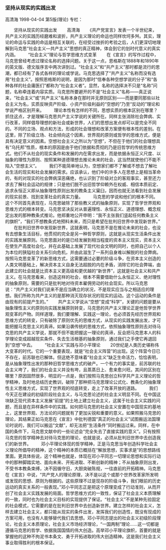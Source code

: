 ### 坚持从现实的实践出发
高清海
1998-04-04
第5版(理论)
专栏：

　　坚持从现实的实践出发
　　高清海
　　《共产党宣言》发表一个半世纪来，共产主义的实践历经磨难和波折，共产主义理论的命运也同样坎坷多舛。其实，理论的命运与实践的命运是相互关联的，在经受过挫折的考验之后，人们更深切地理解到马克思“社会主义—共产主义”思想的真正精神，体会到它的划时代意义的真实内涵。
　　“社会主义”理论与哲学思维方式变革
　　在《宣言》的写作过程中，马克思曾经考虑过理论名称的选择问题。关于这一点，恩格斯在1888年和1890年的英文版、德文版序言中两次讲到过。“社会主义”和“共产主义”那时都是流行的思潮，都已经有了各式各样的理论或学说。马克思选择了“共产主义”名称而没有选用“社会主义”。按照恩格斯的说明，是因为那时“信奉各种空想学说的分子”和“各种各样的社会庸医们”都称为“社会主义者”。显然，名称的选择决不只是“名称”问题，名称牵连着内容实质。马克思所要避开的不是“社会主义”名称——真正说来，“社会主义”或“共产主义”名称本身在那时并无原则区别——而是要同那些以社会主义为名，实质反映资产阶级、小资产阶级利益的“空想的”乃至“反动的”理论和学说严格区别开来。
　　理论本性有怎样的不同，思想实质的根本区别在哪里？抓住这点，才是理解马克思共产主义学说的关键所在。同样主张消除社会弊病、实行改革，同样倡导理想的新社会或新世界，人们的思想出发点却可以是完全不同的。不同的立场、观点和方法，形成的社会理想和改革方案便有根本性的差别。在这里，除了阶级立场、社会倾向这个因素，世界观的原则或哲学的思维方式，便是具有决定意义的因素。空想社会主义之所以为“空想”，不但在于他们的社会理想具有“乌托邦”性质，根本的原因是由于他们依据和贯彻的乃是旧哲学的传统思维方式。他们不从社会的现实条件和发展的内在需求出发，而是依据永恒正义尺度、以抽象的理性为原则、按照某种道德理想去推论未来的社会，这当然就使他们不能不陷入“空想主义”。
　　我们不能简单地认为，空想家们都不了解或不想去了解社会生活的现实和社会发展的需求。应该承认，他们中的许多人在思想上是相当革命的，有的对现实的社会弊病深恶痛绝，也认识到了阶级对立的客观事实，甚至还力求去了解社会运动的规律；只是他们脱不出旧哲学仰赖外在权威、相信本质前定、追求永恒正义即从抽象理性原则出发的教条主义窠臼，因而也就无法看到社会发展的现实前景、找到变革社会的真实力量。
　　马克思的学说和他们的根本不同。这个不同首先表现在，马克思破除了那些教义式的抽象原则，实现了哲学世界观和思维方式的根本转变。马克思坚决反对从普遍理性、永恒正义、道德理想、概念规定出发的那种教条式推论。他郑重地公开申明：“我不主张我们竖起任何教条主义的旗帜”，“我们不想教条式地预料未来，而只是希望在批判旧世界中发现新世界。”
　　在批判旧世界中发现新世界，这就表明，马克思不是在推论未来的社会，也没有去想象生活目标，他贯彻的完全是另一种哲学原则，这就是从现实生活条件出发的实践发展原则。马克思面对的是已经发展到相当程度的资本主义现实，资本主义在使生产高度社会化，并在此基础上发展了现代社会文明的同时，也把自己以个人为本位的狭隘社会关系引向危机，并由此滋生了一系列自身难以解脱的社会弊病。按照马克思变革了的新思维方式，这需要通过必要的阶级斗争，在资本主义创造的人类文明基础上，解决资本主义自身无法超脱的内在矛盾，消除它的社会弊端，由此建立的社会就是比资本主义更高级和更优越的“新世界”，这就是社会主义和共产主义。在马克思看来，创造这样的社会，根本不需要借助什么永恒正义、绝对理性的抽象原则，需要的只是批判地对待资本雇佣劳动的社会现实。所以马克思说：“共产主义对我们说来不是应当确立的状况，不是现实应当与之相适应的理想。我们所称为共产主义的是那种消灭现存状况的现实的运动。这个运动的条件是由现有的前提产生的。”
　　共产主义学说从“空想”变成“科学”，关键的问题是要从抽象理性主义的原则向实践发展原则转变，马克思的共产主义理论正是他哲学世界观变革的产物。同样道理，我们要理解、实践这一理论，也必须首先经历世界观和思维方式的转变，只有破除了原则优先的思维方式，从现实的实践发展出发，才可能把握马克思主义的真谛。如果沿袭传统的思维方式，依照抽象理性原则去对待马克思的共产主义学说，那就不但不能把握这一理论的真谛，反会把马克思本人的科学理论变成超越现实条件、失去生活根基的抽象原则，通过我们之手使它再退回到“空想”中去。
　　“社会主义”实践与邓小平理论
　　20世纪是人类历史堪称伟大变革的时代。它的一个重要表现，就是“社会主义阵营”的出现。这个阵营今日已不存在，前苏联也已解体。但这绝不意味着“社会主义”缺乏生命活力，恰恰表明，是从抽象理性出发的那种旧哲学思维方式的破产。一个有力的事实是，前苏联的社会主义垮了，我们的社会主义并没有垮，且蒸蒸日上、愈来愈兴旺。其间的区别在哪里？原因固然很多，明显的一点是，我们按照马克思创立科学共产主义理论的哲学精神，及时地总结历史教训，破除了那种把马克思理论公式化、教条化的抽象理性主义思维方式，实现了世界观的彻底转变，走上了改革开放的道路。
　　我们今天正在建设的初级阶段社会主义，与马克思论述的社会主义明显不同。在中国这块缺乏现代资本主义发展“前提”的土地上建立社会主义，这属于社会主义实践的问题，而且是在异样条件中的实践。如何把马克思的社会主义安置在中国现实的基地上，这里世界观、方法论的问题就有了更加尖锐和重要的意义。如果照搬马克思的理论，其结果正如马克思在《宣言》中批判德国“真正的社会主义”试图搬运法国理论时说的，我们可以搬运“文献”，却无法把“生活条件”同时搬运过来。同样，在中国的条件下，马克思文献中的一些论述会“完全失去了直接实践的意义”。只有按照马克思的哲学精神去对待马克思的理论，也就是说，必须从批判旧世界中去创造我们的新世界。
　　邓小平理论体现的哲学精神，正是马克思当年创造科学社会主义理论所倡导的精神，这个精神的本质已概括在“解放思想，实事求是”的思想路线里面。更具体些说，这个精神也就是，体现在邓小平同志一切理论思想和实际行动中的那种脚踏实地、面向未来、开拓进取、不断创新的精神；不从抽象原则出发，不受书本教条束缚，决不因循守旧，大胆突破陈规，一往直前的开拓精神。马克思在《宣言》中说，“共产党人的理论原理，决不是以这个或那个世界改革家所发明或发现的思想、原则为根据的。这些原理不过是现存的阶级斗争，我们眼前的历史运动的真实关系的一般表现。”邓小平同志正是把这个原理变成了行动准则，从而开创了社会主义实践发展的局面。哲学思维方式的一致性，保证了社会主义本质理解的一致，同时也为社会主义目标的实现提供了保证。“社会主义”不是某种先验固定的社会模式，它需要的是在批判旧世界中去创造新世界。建立怎样的社会主义，怎样去建立社会主义，都只能从现实的条件出发，发挥我们的创造性，既没有现成的方案可用，也没有人能够替代我们去思想。邓小平同志提出的社会主义初级阶段理论，社会主义本质理论，社会主义市场经济理论，“一国两制”理论……这一切都是遵循马克思的哲学、依据我国国情的伟大创造。高举邓小平理论旗帜，首要的就是掌握他的这种不拘泥书本条文、勇于开拓进取的伟大创造精神。这是我们社会主义事业取得胜利的根本保证。
